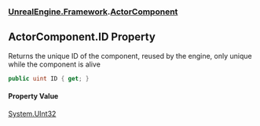 ### [UnrealEngine.Framework](./UnrealEngine-Framework.md 'UnrealEngine.Framework').[ActorComponent](./UnrealEngine-Framework-ActorComponent.md 'UnrealEngine.Framework.ActorComponent')
## ActorComponent.ID Property
Returns the unique ID of the component, reused by the engine, only unique while the component is alive  
```csharp
public uint ID { get; }
```
#### Property Value
[System.UInt32](https://docs.microsoft.com/en-us/dotnet/api/System.UInt32 'System.UInt32')  
